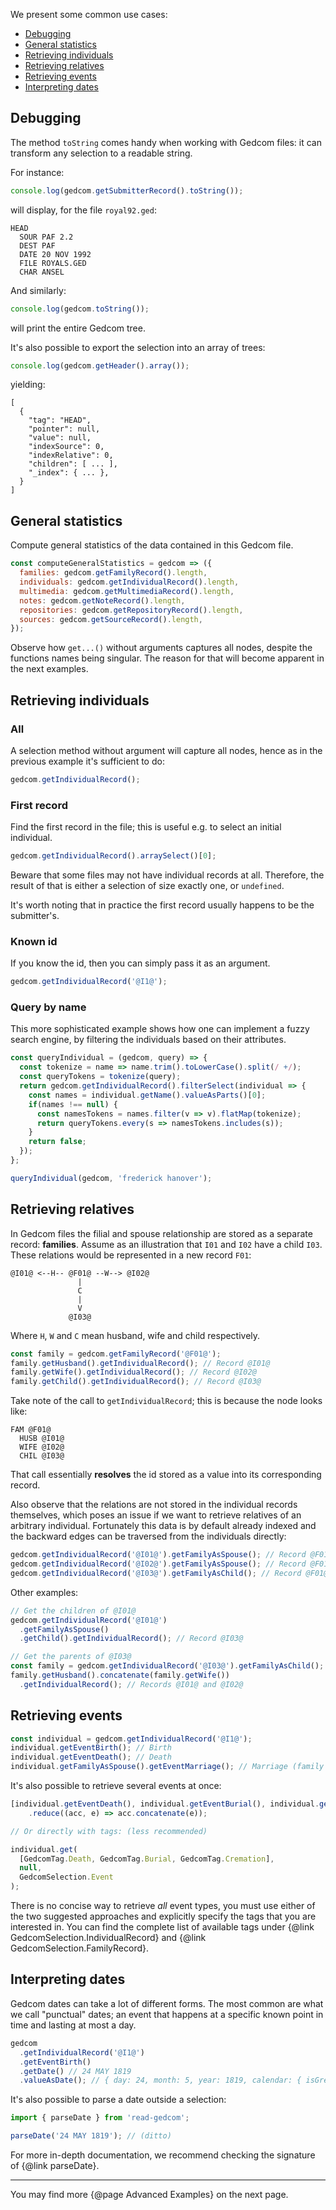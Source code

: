 We present some common use cases:

- [Debugging](#debugging)
- [General statistics](#general-statistics)
- [Retrieving individuals](#retrieving-individuals)
- [Retrieving relatives](#retrieving-relatives)
- [Retrieving events](#retrieving-events)
- [Interpreting dates](#interpreting-dates)

## Debugging

The method `toString` comes handy when working with Gedcom files: it can transform any selection to a readable string.

For instance:

```javascript
console.log(gedcom.getSubmitterRecord().toString());
```

will display, for the file `royal92.ged`:

```
HEAD
  SOUR PAF 2.2
  DEST PAF
  DATE 20 NOV 1992
  FILE ROYALS.GED
  CHAR ANSEL
```

And similarly:

```javascript
console.log(gedcom.toString());
```

will print the entire Gedcom tree.

It's also possible to export the selection into an array of trees:

```javascript
console.log(gedcom.getHeader().array());
```

yielding:

```
[
  {
    "tag": "HEAD",
    "pointer": null,
    "value": null,
    "indexSource": 0,
    "indexRelative": 0,
    "children": [ ... ],
    "_index": { ... },
  }
]
```

## General statistics

Compute general statistics of the data contained in this Gedcom file.

```javascript
const computeGeneralStatistics = gedcom => ({
  families: gedcom.getFamilyRecord().length,
  individuals: gedcom.getIndividualRecord().length,
  multimedia: gedcom.getMultimediaRecord().length,
  notes: gedcom.getNoteRecord().length,
  repositories: gedcom.getRepositoryRecord().length,
  sources: gedcom.getSourceRecord().length,
});
```

Observe how `get...()` without arguments captures all nodes, despite the functions names being singular.
The reason for that will become apparent in the next examples.

## Retrieving individuals

### All

A selection method without argument will capture all nodes, hence as in the previous example it's sufficient to do:

```javascript
gedcom.getIndividualRecord();
```

### First record

Find the first record in the file; this is useful e.g. to select an initial individual.

```javascript
gedcom.getIndividualRecord().arraySelect()[0];
```

Beware that some files may not have individual records at all.
Therefore, the result of that is either a selection of size exactly one, or `undefined`.

It's worth noting that in practice the first record usually happens to be the submitter's.

### Known id

If you know the id, then you can simply pass it as an argument.

```javascript
gedcom.getIndividualRecord('@I1@');
```

### Query by name

This more sophisticated example shows how one can implement a fuzzy search engine, by filtering the individuals based on their attributes.

```javascript
const queryIndividual = (gedcom, query) => {
  const tokenize = name => name.trim().toLowerCase().split(/ +/);
  const queryTokens = tokenize(query);
  return gedcom.getIndividualRecord().filterSelect(individual => {
    const names = individual.getName().valueAsParts()[0];
    if(names !== null) {
      const namesTokens = names.filter(v => v).flatMap(tokenize);
      return queryTokens.every(s => namesTokens.includes(s));
    }
    return false;
  });
};

queryIndividual(gedcom, 'frederick hanover');
```

## Retrieving relatives

In Gedcom files the filial and spouse relationship are stored as a separate record: **families**.
Assume as an illustration that `I01` and `I02` have a child `I03`.
These relations would be represented in a new record `F01`:

```
@I01@ <--H-- @F01@ --W--> @I02@
               |
               C
               |
               V
             @I03@
```

Where `H`, `W` and `C` mean husband, wife and child respectively.


```javascript
const family = gedcom.getFamilyRecord('@F01@');
family.getHusband().getIndividualRecord(); // Record @I01@
family.getWife().getIndividualRecord(); // Record @I02@
family.getChild().getIndividualRecord(); // Record @I03@
```

Take note of the call to `getIndividualRecord`; this is because the node looks like:

```
FAM @F01@
  HUSB @I01@
  WIFE @I02@
  CHIL @I03@
```

That call essentially **resolves** the id stored as a value into its corresponding record.

Also observe that the relations are not stored in the individual records themselves, which poses an issue if we want to retrieve relatives of an arbitrary individual.
Fortunately this data is by default already indexed and the backward edges can be traversed from the individuals directly:

```javascript
gedcom.getIndividualRecord('@I01@').getFamilyAsSpouse(); // Record @F01@
gedcom.getIndividualRecord('@I02@').getFamilyAsSpouse(); // Record @F01@
gedcom.getIndividualRecord('@I03@').getFamilyAsChild(); // Record @F01@
```

Other examples:

```javascript
// Get the children of @I01@
gedcom.getIndividualRecord('@I01@')
  .getFamilyAsSpouse()
  .getChild().getIndividualRecord(); // Record @I03@

// Get the parents of @I03@
const family = gedcom.getIndividualRecord('@I03@').getFamilyAsChild();
family.getHusband().concatenate(family.getWife())
  .getIndividualRecord(); // Records @I01@ and @I02@
```

## Retrieving events

```javascript
const individual = gedcom.getIndividualRecord('@I1@');
individual.getEventBirth(); // Birth
individual.getEventDeath(); // Death
individual.getFamilyAsSpouse().getEventMarriage(); // Marriage (family event)
```

It's also possible to retrieve several events at once:

```javascript
[individual.getEventDeath(), individual.getEventBurial(), individual.getEventCremation()]
    .reduce((acc, e) => acc.concatenate(e));

// Or directly with tags: (less recommended)

individual.get(
  [GedcomTag.Death, GedcomTag.Burial, GedcomTag.Cremation],
  null,
  GedcomSelection.Event
);
```

There is no concise way to retrieve _all_ event types, you must use either of the two suggested approaches and explicitly specify the tags that you are interested in.
You can find the complete list of available tags under {@link GedcomSelection.IndividualRecord} and {@link GedcomSelection.FamilyRecord}.

## Interpreting dates

Gedcom dates can take a lot of different forms.
The most common are what we call "punctual" dates; an event that happens at a specific known point in time and lasting at most a day.

```javascript
gedcom
  .getIndividualRecord('@I1@')
  .getEventBirth()
  .getDate() // 24 MAY 1819
  .valueAsDate(); // { day: 24, month: 5, year: 1819, calendar: { isGregorian: true, ... }, ... }
```

It's also possible to parse a date outside a selection:

```javascript
import { parseDate } from 'read-gedcom';

parseDate('24 MAY 1819'); // (ditto)
```

For more in-depth documentation, we recommend checking the signature of {@link parseDate}.

---

You may find more {@page Advanced Examples} on the next page.
